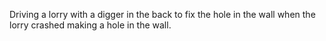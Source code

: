 Driving a lorry with a digger in the back to fix the hole in the wall when the lorry crashed making a hole in the wall.